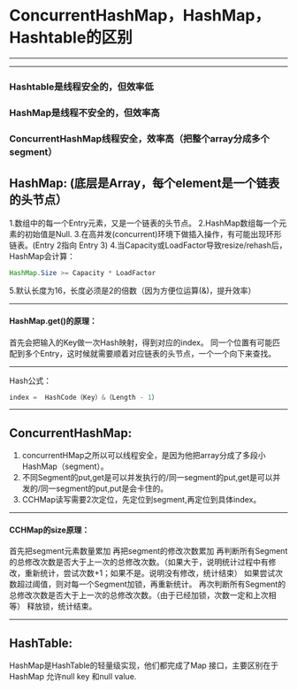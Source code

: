 # ConcurrentHashMap，HashMap，Hashtable的区别
---
---

### Hashtable是线程安全的，但效率低
### HashMap是线程不安全的，但效率高
### ConcurrentHashMap线程安全，效率高（把整个array分成多个segment）

## HashMap: (底层是Array，每个element是一个链表的头节点）
1.数组中的每一个Entry元素，又是一个链表的头节点。
2.HashMap数组每一个元素的初始值是Null.
3.在高并发(concurrent)环境下做插入操作，有可能出现环形链表。(Entry 2指向 Entry 3)
4.当Capacity或LoadFactor导致resize/rehash后，HashMap会计算： 
```java
HashMap.Size >= Capacity * LoadFactor
```
5.默认长度为16，长度必须是2的倍数（因为方便位运算(&)，提升效率）

---
#### HashMap.get()的原理：
首先会把输入的Key做一次Hash映射，得到对应的index。
同一个位置有可能匹配到多个Entry，这时候就需要顺着对应链表的头节点，一个一个向下来查找。

---

Hash公式：
```java
index =  HashCode（Key）&（Length - 1） 
```
---

## ConcurrentHashMap:
1. concurrentHMap之所以可以线程安全，是因为他把array分成了多段小HashMap（segment）。
2. 不同Segment的put,get是可以并发执行的/同一segment的put,get是可以并发的/同一segment的put,put是会卡住的。
3. CCHMap读写需要2次定位，先定位到segment,再定位到具体index。

---
#### CCHMap的size原理：
首先把segment元素数量累加
再把segment的修改次数累加
再判断所有Segment的总修改次数是否大于上一次的总修改次数。（如果大于，说明统计过程中有修改，重新统计，尝试次数+1；如果不是。说明没有修改，统计结束）
如果尝试次数超过阈值，则对每一个Segment加锁，再重新统计。
再次判断所有Segment的总修改次数是否大于上一次的总修改次数。（由于已经加锁，次数一定和上次相等）
释放锁，统计结束。

---

## HashTable:
HashMap是HashTable的轻量级实现，他们都完成了Map 接口，主要区别在于HashMap 允许null key 和null value.

